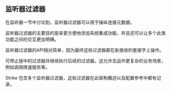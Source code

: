 ## 监听器过滤器

在监听器一节中讨论到，监听器过滤器可以用于操纵连接元数据。

监听器过滤器的主要目的是来更方便地添加系统集成功能，并且还可以让多个此类功能之间的交互更加明确。

监听器过滤器的API相对简单，因为最终这些过滤器都在新接收的套接字上操作。

可停止链中的过滤器并继续执行后续的过滤器。这允许去运作更复杂的业务场景，例如调用限速服务等。

Strike 包含多个监听器过滤器，这些过滤器在此架构概述以及配置参考中都有记录。